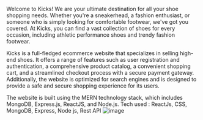 Welcome to Kicks! We are your ultimate destination for all your shoe shopping needs. Whether you're a sneakerhead, a fashion enthusiast, or someone who is simply looking for comfortable footwear, we've got you covered. At Kicks, you can find a vast collection of shoes for every occasion, including athletic performance shoes and trendy fashion footwear.

Kicks is a full-fledged ecommerce website that specializes in selling high-end shoes. It offers a range of features such as user registration and authentication, a comprehensive product catalog, a convenient shopping cart, and a streamlined checkout process with a secure payment gateway. Additionally, the website is optimized for search engines and is designed to provide a safe and secure shopping experience for its users.

The website is built using the MERN technology stack, which includes MongoDB, Express.js, ReactJS, and Node.js.
Tech used : ReactJs, CSS, MongoDB, Express, Node js, Rest API
![image](https://github.com/VishwasChugh4166/Kicks/assets/126945758/ed2d0ff6-0237-4832-ada6-4eae8e2652de)
